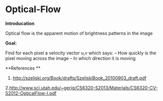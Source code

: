 # Optical-Flow

**Introducation**

Optical flow is the apparent motion of brightness patterns in the image 

**Goal:**

Find for each pixel a velocity vector u,v
which says:
– How quickly is the pixel moving across the image
– In which direction it is moving

**References **


1. http://szeliski.org/Book/drafts/SzeliskiBook_20100903_draft.pdf

2.http://www.sci.utah.edu/~gerig/CS6320-S2013/Materials/CS6320-CV-S2012-OpticalFlow-I.pdf
